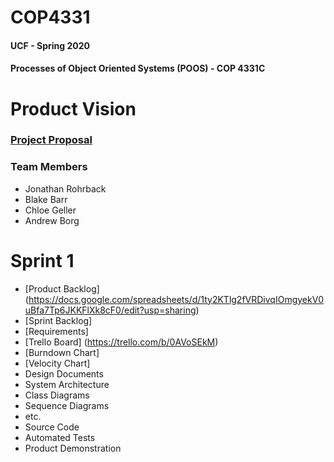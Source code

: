 # COP4331
#### UCF - Spring 2020
#### Processes of Object Oriented Systems (POOS) - COP 4331C

# **Product Vision**
### [Project Proposal](https://github.com/h3rmi0n3/COP4331/blob/master/project/ProjectProposal.md)

### Team Members
* Jonathan Rohrback
* Blake Barr
* Chloe Geller
* Andrew Borg

# **Sprint 1**

* [Product Backlog] (https://docs.google.com/spreadsheets/d/1ty2KTlg2fVRDivqIOmgyekV0uBfa7Tp6JKKFlXk8cF0/edit?usp=sharing)
* [Sprint Backlog]
* [Requirements]
* [Trello Board] (https://trello.com/b/0AVoSEkM)
* [Burndown Chart]
* [Velocity Chart]
* Design Documents
*  System Architecture
*  Class Diagrams
*  Sequence Diagrams
*  etc.
* Source Code
* Automated Tests
* Product Demonstration
